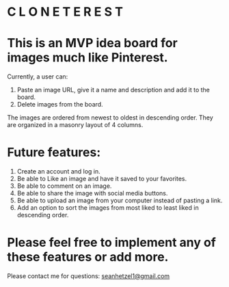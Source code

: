 # C L O N E T E R E S T
# This is an MVP idea board for images much like Pinterest. 
Currently, a user can:
1. Paste an image URL, give it a name and description and add it to the board. 
2. Delete images from the board.

The images are ordered from newest to oldest in descending order. They are organized in a masonry layout of 4 columns. 

# Future features:
1. Create an account and log in.
2. Be able to Like an image and have it saved to your favorites. 
3. Be able to comment on an image.
4. Be able to share the image with social media buttons.
5. Be able to upload an image from your computer instead of pasting a link.
6. Add an option to sort the images from most liked to least liked in descending order.

# Please feel free to implement any of these features or add more. 
Please contact me for questions: seanhetzel1@gmail.com
